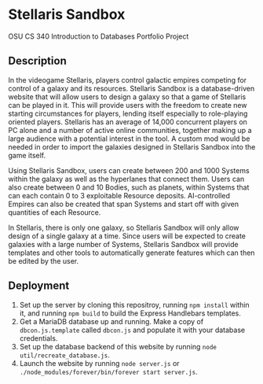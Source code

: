 # Stellaris Sandbox
OSU CS 340 Introduction to Databases Portfolio Project

## Description

In the videogame Stellaris, players control galactic empires competing for control of a galaxy and its resources. Stellaris Sandbox is a database-driven website that will allow users to design a galaxy so that a game of Stellaris can be played in it. This will provide users with the freedom to create new starting circumstances for players, lending itself especially to role-playing oriented players. Stellaris has an average of 14,000 concurrent players on PC alone and a number of active online communities, together making up a large audience with a potential interest in the tool. A custom mod would be needed in order to import the galaxies designed in Stellaris Sandbox into the game itself. 

Using Stellaris Sandbox, users can create between 200 and 1000 Systems within the galaxy as well as the hyperlanes that connect them. Users can also create between 0 and 10 Bodies, such as planets, within Systems that can each contain 0 to 3 exploitable Resource deposits. AI-controlled Empires can also be created that span Systems and start off with given quantities of each Resource.

In Stellaris, there is only one galaxy, so Stellaris Sandbox will only allow design of a single galaxy at a time. Since users will be expected to create galaxies with a large number of Systems, Stellaris Sandbox will provide templates and other tools to automatically generate features which can then be edited by the user.

## Deployment

1. Set up the server by cloning this repositroy, running `npm install` within it, and running `npm build` to build the Express Handlebars templates. 
2. Get a MariaDB database up and running. Make a copy of `dbcon.js.template` called `dbcon.js` and populate it with your database credentials.
3. Set up the database backend of this website by running `node util/recreate_database.js`.
4. Launch the website by running `node server.js` or `./node_modules/forever/bin/forever start server.js`.
